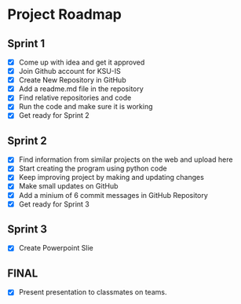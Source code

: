 # Project Roadmap

## Sprint 1
- [X] Come up with idea and get it approved
- [X] Join Github account for KSU-IS
- [X] Create New Repository in GitHub
- [X] Add a readme.md file in the repository
- [X] Find relative repositories and code
- [X] Run the code and make sure it is working
- [X] Get ready for Sprint 2

## Sprint 2
- [X] Find information from similar projects on the web and upload here
- [X] Start creating the program using python code
- [X] Keep improving project by making and updating changes
- [X] Make small updates on GitHub
- [X] Add a minium of 6 commit messages in GitHub Repository
- [X] Get ready for Sprint 3

## Sprint 3
-[x] Create Powerpoint Slie

## FINAL
-[x] Present presentation to classmates on teams.





